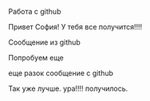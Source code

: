 Работа с github

Привет София! У тебя все получится!!!!

Сообщение из github

Попробуем еще


еще разок сообщение с github

Так уже лучше. ура!!!! получилось.